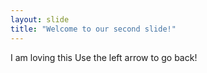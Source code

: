 ```yaml
---
layout: slide
title: "Welcome to our second slide!"
---
```

I am loving this
Use the left arrow to go back!

